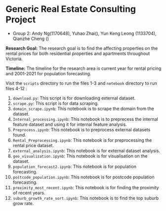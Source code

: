 # Generic Real Estate Consulting Project
- Group 2: Andy Ng(1170648), Yuhao Zhai(), Yun Keng Leong (1133704), Qianzhe Cheng ()

**Research Goal:** The research goal is to find the affecting properties on the rental prices for both residential properties and apartments throughout Victoria.

**Timeline:** The timeline for the research area is current year for rental pricing and 2001-2021 for population forecasting.

Visit the `scripts` directory to run the files 1-3 and `notebook` directory to run files 4-12 :
1. `download.py`: This script is for downloading external dataset.
2. `scrape.py`: This script is for data scraping.
3. `domain_scrape.ipynb`: This notebook is to scrape the domain from the dataset.
4. `Internal_processing.ipynb`: This notebook is to preprecess the internal feature dataset and using it for internal feature analysis.
5. `Preprocess.ipynb`: This notebook is to preprocess external datasets found.
6. `Rental_Preprocessing.ipynb`: This notebook is for preprocessing the rental price dataset.
7. `external_analysis.ipynb`: This notebook is for external dataset analysis.
8. `geo_visualization.ipynb`: This notebook is for visualisation on the dataset.
9. `population_forecast2.ipynb`: This notebook is for population forecasting.
10. `postcode_population.ipynb`: This notebook is for postcode population forecasting.
11. `proximity_most_recent.ipynb`: This notebook is for finding the proximity of recent years.
12. `suburb_growth_rate_sort.ipynb`: This notebook is to find the top suburb grow rate.